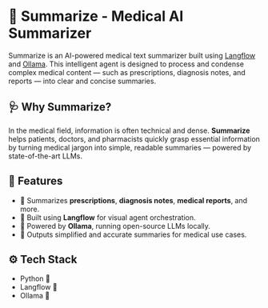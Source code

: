 # 🧠 Summarize - Medical AI Summarizer

Summarize is an AI-powered medical text summarizer built using [Langflow](https://github.com/logspace-ai/langflow) and [Ollama](https://ollama.com/). This intelligent agent is designed to process and condense complex medical content — such as prescriptions, diagnosis notes, and reports — into clear and concise summaries.

## 🩺 Why Summarize?

In the medical field, information is often technical and dense. **Summarize** helps patients, doctors, and pharmacists quickly grasp essential information by turning medical jargon into simple, readable summaries — powered by state-of-the-art LLMs.

## 🚀 Features

- 🔬 Summarizes **prescriptions**, **diagnosis notes**, **medical reports**, and more.
- 🤖 Built using **Langflow** for visual agent orchestration.
- 🧠 Powered by **Ollama**, running open-source LLMs locally.
- 💬 Outputs simplified and accurate summaries for medical use cases.

## ⚙️ Tech Stack

- Python 🐍
- Langflow 🔗
- Ollama 🧠
